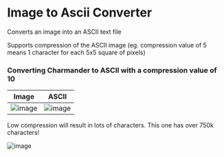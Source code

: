 # Image to Ascii Converter
 Converts an image into an ASCII text file

Supports compression of the ASCII image (eg. compression value of 5 means 1 character for each 5x5 square of pixels)

### Converting Charmander to ASCII with a compression value of 10

|    Image      |     ASCII     |
| ------------- | ------------- |
| ![image](https://github.com/LegendLeaks/Image-to-Ascii-Converter/assets/79763213/2dcf88c2-4ef5-475d-8799-dc8930d83d2d)  | ![image](https://github.com/LegendLeaks/Image-to-Ascii-Converter/assets/79763213/d140c1b3-827a-44c8-8344-fec8e3185174) |

Low compression will result in lots of characters. This one has over 750k characters!

![image](https://github.com/LegendLeaks/Image-to-Ascii-Converter/assets/79763213/16d52ea3-03b3-4712-a7dd-d7af7c1236d1)
